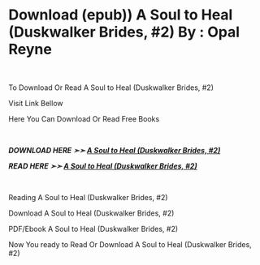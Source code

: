 <h1>Download (epub)) A Soul to Heal (Duskwalker Brides, #2) By : Opal Reyne</h1>
<p>&nbsp;</p>
<p>To Download Or Read A Soul to Heal (Duskwalker Brides, #2)</p>
<p>Visit Link Bellow</p>
<p>Here You Can Download Or Read Free Books</p>
<p>&nbsp;</p>
<p><b><I>DOWNLOAD HERE ➣➣ <a href="https://pdfworldcenter.com/?book=61927263" rel="noopener">A Soul to Heal (Duskwalker Brides, #2)</a></I></b></p>

<p><b><I>READ HERE ➣➣ <a href="https://pdfworldcenter.com/?book=61927263" rel="noopener">A Soul to Heal (Duskwalker Brides, #2)</a></I></b></p>
<p>&nbsp;</p>
<p>Reading A Soul to Heal (Duskwalker Brides, #2)</p>
<p>Download A Soul to Heal (Duskwalker Brides, #2)</p>
<p>PDF/Ebook A Soul to Heal (Duskwalker Brides, #2)</p>
<p>Now You ready to Read Or Download A Soul to Heal (Duskwalker Brides, #2)</p>

